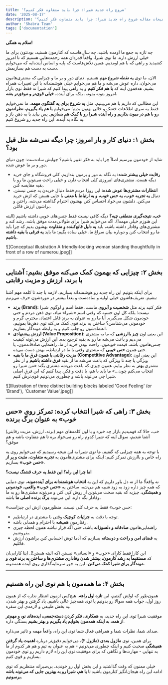 ```yaml
---
title: 'شروع راه جدید شبرا: چرا باید متفاوت فکر کنیم؟'
date: '2025-08-17'
description: 'توضیحات مقاله شروع راه جدید شبرا: چرا باید متفاوت فکر کنیم؟'
author: 'Shabra Team'
tags: ['documentation']
---
```


**سلام به همگی!**

چه تازه به جمع ما اومده باشید، چه سال‌هاست که کنارمون هستید، بودنتون برای ما خیلی ارزش داره. ما توی شبرا، واقعاً قدردان همه زحمت‌هایی هستیم که تا امروز کشیدید و راهی که با هم اومدیم. همین تلاش‌هاست که پایه و اساس آینده‌ایه که می‌خوایم دست به دست هم بسازیمش.

الان، ما توی **یه نقطه شروع مهم** هستیم. دنیای دور و بر ما و چیزایی که مشتری‌هامون می‌خوان، داره عوض می‌شه و ما هم می‌خوایم خیلی هوشمندانه با این تغییرات همراه بشیم. هدفمون اینه که **با هم فکر کنیم** و یه راهی پیدا کنیم که شبرا نه فقط توی بازار امروز بتونه بمونه، بلکه برای آینده، **خیلی قوی‌تر و موفق‌تر بشه.**

این مطالبی که داریم با هم می‌بینیم، مثل **یه شروع برای یه گفتگوی مهمه.** ما نمی‌خوایم فقط یه سری اطلاعات خشک و خالی بهتون بدیم؛ می‌خوایم **با هم یاد بگیریم، نظراتمون رو با هم در میون بذاریم و راه آینده شبرا رو با کمک هم بسازیم.** پس بیاید با یه ذهن باز و یه نگاه به آینده، این راه جدید رو شروع کنیم.

---

## **بخش ۱: دنیای کار و بار امروز: چرا دیگه نمی‌شه مثل قبل بود؟**

شاید از خودمون بپرسیم اصلاً چرا باید به فکر تغییر باشیم؟ جوابش ساده‌ست: چون دنیای دور و بر ما عوض شده.

- **رقابت خیلی بیشتر شده:** یه نگاه به دور و برمون بندازیم. کلی فروشگاه و جای خرید دیگه هست. مشتری‌های امروزی کلی انتخاب دارن و خیلی راحت می‌تونن ما رو با بقیه مقایسه کنن.
- **انتظارات مشتری‌ها عوض شده:** این روزا مردم فقط دنبال خریدن یه جنس نیستن. دنبال **یه تجربه خوب، یه حس خوب، و یه ارتباط با معنی** با جایی هستن که ازش خرید می‌کنن. دلشون می‌خواد احساس کنن بهشون احترام گذاشته می‌شه، راحتن و براشون ارزش قائلن.

**خب، نتیجه‌گیری منطقی چیه؟** دیگه کافی نیست فقط جنس‌های خوبی داشته باشیم (البته این هنوزم خیلی مهمه!). اگه می‌خوایم شبرا برای طولانی‌مدت موفق باشه، رشد کنه و مشتری‌های وفادار داشته باشه، باید **یه دلیل قانع‌کننده و متفاوت** بهشون بدیم که چرا باید ما رو انتخاب کنن و دوباره بیان سراغ ما. خیلی ساده بگیم: ما باید **یه فرقی با بقیه داشته باشیم.**

![[Conceptual illustration A friendly-looking woman standing thoughtfully in front of a row of numerou.jpeg]]

---

## **بخش ۲: چیزایی که بهمون کمک می‌کنه موفق بشیم: آشنایی با برند، ارزش و مزیت رقابتی**

برای اینکه بتونیم این راه جدید رو هوشمندانه بسازیم، لازمه با چند تا کلمه مهم آشنا بشیم. تعریف‌هاشون خیلی اولیه و ساده‌ست و بعداً بیشتر در موردشون حرف می‌زنیم:

- **برند (Brand):** فکر کنید برند مثل **شخصیت و آبروی** ماست. فقط اسم و لوگوی شبرا نیست؛ بلکه کل اون حسیه که وقتی اسم «شبرا» میاد، توی ذهن مردم و حتی خودمون شکل می‌گیره. آیا ما رو به عنوان یه برندِ قابل اعتماد، محترم، گرم و خودمونی می‌شناسن؟ ساختن یه برند قوی کمک می‌کنه توی ذهن‌ها بمونیم، اعتمادشون رو جلب کنیم و یه رابطه موندگار بسازیم.
- **ارزش پیشنهادی (Value Proposition):** این یعنی اون **چیز باارزشی** که ما به مشتری می‌دیم و باعث می‌شه ما رو به بقیه ترجیح بده. این ارزش می‌تونه کیفیت جنس‌هامون باشه، قیمت خوبمون، راحت بودن خرید از ما، راهنمایی صادقانه‌مون، یا حتی همون **حس خوبی** که مشتری وقتی با ما در ارتباطه، بهش دست می‌ده.
- **مزیت رقابتی یا همون فرقِ ما با بقیه (Competitive Advantage):** این یعنی اون ویژگی یا چند تا ویژگی که باعث می‌شه ما از بقیه **فرق داشته باشیم** و از نظر مشتری **بهتر** به نظر بیایم. همون چیزی که باعث می‌شه مشتری بگه: «من شبرا رو انتخاب می‌کنم چون...» ما باید با هم، با دقت و فکر، پیدا کنیم که این فرقِ اصلی شبرا چی می‌تونه باشه و چطوری می‌تونیم قوی‌ترش کنیم.

![[Illustration of three distinct building blocks labeled 'Good Feeling' (or 'Brand'), 'Customer Value'.jpeg]]

---

## **بخش ۳: راهی که شبرا انتخاب کرده: تمرکز روی «حس خوب» به عنوان برگ برنده**

خب، حالا که فهمیدیم بازار چه خبره و با اون کلمه‌های مهم (برند، ارزش، مزیت رقابتی) آشنا شدیم، سوال اینه که شبرا کدوم راه رو می‌خواد بره تا هم متفاوت باشه و هم موفق؟

با توجه به همه چیزایی که گفتیم، ما توی شبرا به این نتیجه رسیدیم که می‌خوایم روی یه راه خاص و باارزش تمرکز کنیم: اینکه برای مشتری‌هامون یه **تجربه متفاوت، مثبت و پر از «حس خوب»** بسازیم.

**اما چرا این راه؟ این فقط یه حرف قشنگ نیست؟**

نه واقعاً! ما از ته دل باور داریم که این یه **انتخاب هوشمندانه برای آینده‌مونه.** توی دنیایی که همه چیز داره زود به زود شبیه هم می‌شه، ساختن یه **«حس خوب» واقعی، خودمونی و همیشگی**، چیزیه که بقیه سخت می‌تونن از روش کپی کنن و می‌تونه مشتری‌ها رو به ما وفادار نگه داره. این می‌تونه **برگ برنده اصلی ما** باشه.

«حس خوب» فقط یه حرف کلی نیست. منظورمون ازش این چیزاست:

- توجه با دقت به **جزئیات کوچیک** وقتی با مشتری در ارتباطیم.
- رفتارمون **همیشه** با احترام و همدلی باشه.
- راهنمایی‌هامون **صادقانه و دلسوزانه** باشه، حتی اگه قرار نباشه همون لحظه چیزی بفروشیم.
- یه **فضای امن و راحت و دوستانه** بسازیم که آدما توش احساس کنن براشون ارزش قائلیم.

این کارا فقط کارای «خوب» و «انسانی» نیستن (که البته هستن!). اینا کارایی‌ان که **مستقیماً به رشد کارمون، بیشتر شدن وفاداری مشتری‌ها و ساختن یه برند قوی و موندگار برای شبرا کمک می‌کنن.** این یه جور سرمایه‌گذاری روی آینده همه‌مونه.

---

## **بخش ۴: ما همه‌مون با هم توی این راه هستیم**

همون‌طور که اولش گفتیم، این **تازه اول راهه.** هیچ‌کس ازمون انتظار نداره که از همون روز اول، جواب همه سوالا رو بدونیم یا توی همه‌چیز عالی باشیم. یاد گرفتن و بهتر شدن، یه بخش طبیعی و لازمه‌ی این سفره.

موفقیت شبرا توی این راه جدید، به **همکاری، فکر کردنِ دسته‌جمعی، ایده‌های نو، و مهم‌تر از همه، به اینکه همه‌مون بخوایم یاد بگیریم و بهتر بشیم** بستگی داره.

صدای شما، نظرات شما و همراهی فعال شما توی این راه، واقعاً مهمه و تاثیر می‌ذاره.

برای همین، توی **ماژول بعدی (ماژول ۲)**، می‌خوایم دقیق‌تر درباره **اهمیت یاد گرفتنِ همیشگی** صحبت کنیم و اینکه چطوری می‌تونیم - هم به عنوان یه تیم و هم هر کدوم از ما به تنهایی - مهارت‌ها و نگاهی که برای موفقیت توی این راه لازم داریم رو توی خودمون بسازیم و قوی کنیم.

خیلی ممنون که وقت گذاشتید و این بخش اول رو خوندید. بی‌صبرانه منتظریم که توی ادامه این راه هیجان‌انگیز کنارمون باشید تا **با هم، شبرا رو به بهترین جایی که می‌تونه باشه برسونیم.**
